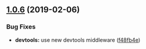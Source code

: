 ## [1.0.6](https://github.com/ClearC2/c2-redux/compare/v1.0.5...v1.0.6) (2019-02-06)


### Bug Fixes

* **devtools:** use new devtools middleware ([f48fb4e](https://github.com/ClearC2/c2-redux/commit/f48fb4e))
